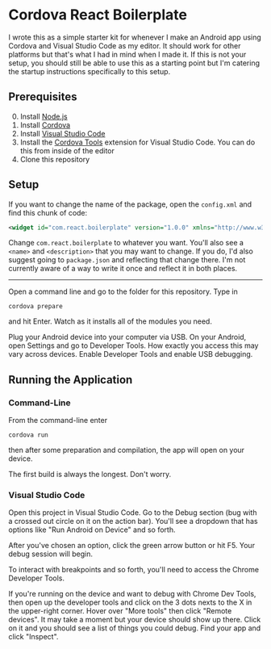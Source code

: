 # Cordova React Boilerplate

I wrote this as a simple starter kit for whenever I make an Android app using Cordova and Visual Studio Code as my editor. It should work for other platforms but that's what I had in mind when I made it. If this is not your setup, you should still be able to use this as a starting point but I'm catering the startup instructions specifically to this setup.

## Prerequisites

  0. Install [Node.js](https://nodejs.org/en/)
  1. Install [Cordova](https://cordova.apache.org/#getstarted)
  2. Install [Visual Studio Code](https://code.visualstudio.com/)
  3. Install the [Cordova Tools](https://github.com/Microsoft/vscode-cordova) extension for Visual Studio Code. You can do this from inside of the editor
  4. Clone this repository

## Setup

If you want to change the name of the package, open the `config.xml` and find this chunk of code:

```xml
<widget id="com.react.boilerplate" version="1.0.0" xmlns="http://www.w3.org/ns/widgets" xmlns:cdv="http://cordova.apache.org/ns/1.0">
```

Change `com.react.boilerplate` to whatever you want. You'll also see a `<name>` and `<description>` that you may want to change.
If you do, I'd also suggest going to `package.json` and reflecting that change there. I'm not currently aware of a way to write it once and reflect it in both places.

----

Open a command line and go to the folder for this repository. Type in

```
cordova prepare
```

and hit Enter. Watch as it installs all of the modules you need.

Plug your Android device into your computer via USB. On your Android, open Settings and go to Developer Tools.
How exactly you access this may vary across devices. Enable Developer Tools and enable USB debugging.

## Running the Application

### Command-Line

From the command-line enter

```
cordova run
```

then after some preparation and compilation, the app will open on your device.

The first build is always the longest. Don't worry.

### Visual Studio Code

Open this project in Visual Studio Code. Go to the Debug section (bug with a crossed out circle on it on the action bar).
You'll see a dropdown that has options like "Run Android on Device" and so forth.

After you've chosen an option, click the green arrow button or hit F5. Your debug session will begin.

To interact with breakpoints and so forth, you'll need to access the Chrome Developer Tools.

If you're running on the device and want to debug with Chrome Dev Tools, then open up the developer tools and click on the 3 dots nexts to the X in the
upper-right corner. Hover over "More tools" then click "Remote devices". It may take a moment but your device should show up there. Click on it and you
should see a list of things you could debug. Find your app and click "Inspect".